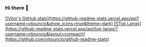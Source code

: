 ### Hi there 👋

<!--
**vitouncio/vitouncio** is a ✨ _special_ ✨ repository because its `README.md` (this file) appears on your GitHub profile.

Here are some ideas to get you started:

- 🔭 I’m currently working on ...
- 🌱 I’m currently learning ...
- 👯 I’m looking to collaborate on ...
- 🤔 I’m looking for help with ...
- 💬 Ask me about ...
- 📫 How to reach me: ...
- 😄 Pronouns: ...
- ⚡ Fun fact: ...
-->

<a href="https://github.com/vitouncio/github-readme-stats">
![Vitor's GitHub stats](https://github-readme-stats.vercel.app/api?username=vitouncio&show_icons=true&theme=dark)

</a>
<a href="https://github.com/vitouncio/github-readme-stats">
[![Top Langs](https://github-readme-stats.vercel.app/api/top-langs/?username=vitouncio&layout=compact)](https://github.com/vitouncio/github-readme-stats)

</a>
